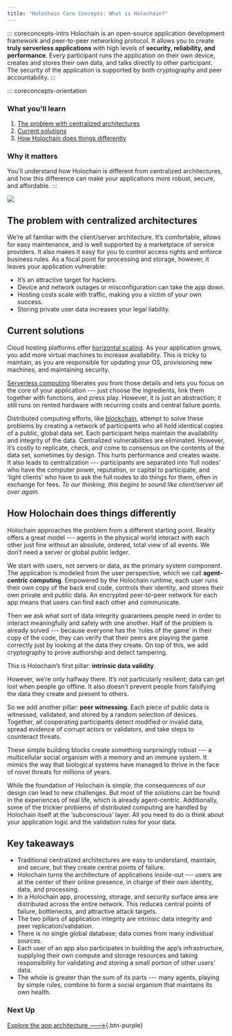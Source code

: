 ```yaml
---
title: "Holochain Core Concepts: What is Holochain?"
---
```


::: coreconcepts-intro
Holochain is an open-source application development framework and peer-to-peer networking protocol. It allows you to create **truly serverless applications** with high levels of **security, reliability, and performance**. Every participant runs the application on their own device, creates and stores their own data, and talks directly to other participant. The security of the application is supported by both cryptography and peer accountability.
:::

::: coreconcepts-orientation
### <i class="fas fa-thunderstorm"></i> What you'll learn

1. [The problem with centralized architectures](#the-problem-with-centralized-architectures)
2. [Current solutions](#current-solutions)
3. [How Holochain does things differently](#how-holochain-does-things-differently)

### <i class="far fa-atom"></i> Why it matters

You'll understand how Holochain is different from centralized architectures, and how this difference can make your applications more robust, secure, and affordable.
:::

![](/assets/img/concepts/1.1-architecture-comparison.png)

## The problem with centralized architectures

We’re all familiar with the client/server architecture. It’s comfortable, allows for easy maintenance, and is well supported by a marketplace of service providers. It also makes it easy for you to control access rights and enforce business rules. As a focal point for processing and storage, however, it leaves your application vulnerable:

* It’s an attractive target for hackers.
* Device and network outages or misconfiguration can take the app down.
* Hosting costs scale with traffic, making you a victim of your own success.
* Storing private user data increases your legal liability.

## Current solutions

Cloud hosting platforms offer [horizontal scaling](https://en.wikipedia.org/wiki/Scalability#Horizontal). As your application grows, you add more virtual machines to increase availability. This is tricky to maintain, as you are responsible for updating your OS, provisioning new machines, and maintaining security.

[Serverless computing](https://en.wikipedia.org/wiki/Serverless_computing) liberates you from those details and lets you focus on the core of your application --- just choose the ingredients, link them together with functions, and press play. However, it is just an abstraction; it still runs on rented hardware with recurring costs and central failure points.

Distributed computing efforts, like [blockchain](https://en.wikipedia.org/wiki/Blockchain), attempt to solve these problems by creating a network of participants who all hold identical copies of a public, global data set. Each participant helps maintain the availability and integrity of the data. Centralized vulnerabilities are eliminated. However, it’s costly to replicate, check, and come to consensus on the contents of the data set, sometimes by design. This hurts performance and creates waste. It also leads to centralization --- participants are separated into ‘full nodes’ who have the computer power, reputation, or capital to participate, and ‘light clients’ who have to ask the full nodes to do things for them, often in exchange for fees. _To our thinking, this begins to sound like client/server all over again._

## How Holochain does things differently

Holochain approaches the problem from a different starting point. Reality offers a great model --- agents in the physical world interact with each other just fine without an absolute, ordered, total view of all events. We don’t need a server or global public ledger.

We start with users, not servers or data, as the primary system component. The application is modeled from the user perspective, which we call **agent-centric computing**. Empowered by the Holochain runtime, each user runs their own copy of the back end code, controls their identity, and stores their own private and public data. An encrypted peer-to-peer network for each app means that users can find each other and communicate.

Then we ask what sort of data integrity guarantees people need in order to interact meaningfully and safely with one another. Half of the problem is already solved --- because everyone has the ‘rules of the game’ in their copy of the code, they can verify that their peers are playing the game correctly just by looking at the data they create. On top of this, we add cryptography to prove authorship and detect tampering.

This is Holochain’s first pillar: **intrinsic data validity**.

However, we’re only halfway there. It’s not particularly resilient; data can get lost when people go offline. It also doesn't prevent people from falsifying the data they create and present to others.

So we add another pillar: **peer witnessing**. Each piece of public data is witnessed, validated, and stored by a random selection of devices. Together, all cooperating participants detect modified or invalid data, spread evidence of corrupt actors or validators, and take steps to counteract threats.

These simple building blocks create something surprisingly robust --- a multicellular social organism with a memory and an immune system. It mimics the way that biological systems have managed to thrive in the face of novel threats for millions of years.

While the foundation of Holochain is simple, the consequences of our design can lead to new challenges. But most of the solutions can be found in the experiences of real life, which is already agent-centric. Additionally, some of the trickier problems of distributed computing are handled by Holochain itself at the ‘subconscious’ layer. All you need to do is think about your application logic and the validation rules for your data.

## Key takeaways

* Traditional centralized architectures are easy to understand, maintain, and secure, but they create central points of failure.
* Holochain turns the architecture of applications inside-out --- users are at the center of their online presence, in charge of their own identity, data, and processing.
* In a Holochain app, processing, storage, and security surface area are distributed across the entire network. This reduces central points of failure, bottlenecks, and attractive attack targets.
* The two pillars of application integrity are intrinsic data integrity and peer replication/validation.
* There is no single global database; data comes from many individual sources.
* Each user of an app also participates in building the app’s infrastructure, supplying their own compute and storage resources and taking responsibility for validating and storing a small portion of other users’ data.
* The whole is greater than the sum of its parts --- many agents, playing by simple rules, combine to form a social organism that maintains its own health.

### Next Up 

[Explore the app architecture --->](../2_application_architecture/){.btn-purple} 